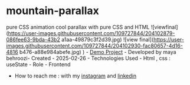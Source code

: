 # mountain-parallax
pure CSS animation
cool parallax with pure CSS and HTML
![viewfinal](https://user-images.githubusercontent.com/109727844/204102879-086fee63-9bda-43b2
a1aa-49879c3f2d39.jpg) 
![view final](https://user-images.githubusercontent.com/109727844/204102930-fac80657-4d16-4816
b476-a88e984abefe.jpg)
) - [Demo Project]( https://mayabehroozi.github.io/mountain-parallax/) - 
Developed by maya behroozi- Created - 2025-02-26 - Technologies Used - Html , css : useState  - Role - Frontend 
- How to reach me : with my [instagram](https://www.instagram.com/mayacodingjourney) and 
[linkedin](https://www.linkedin.com/in/mayabehroozi) 
